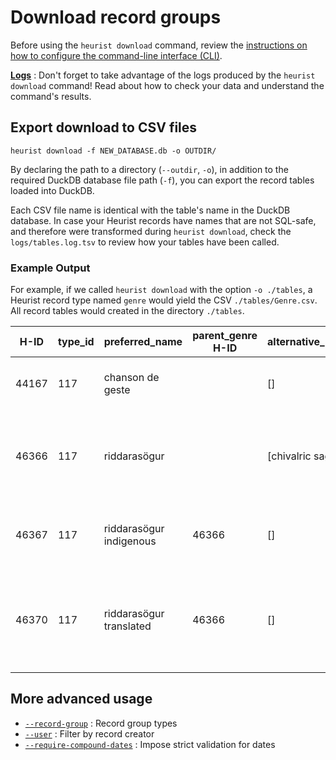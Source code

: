# Download record groups

Before using the `heurist download` command, review the [instructions on how to configure the command-line interface (CLI)](../index.md#configure-the-cli).

**[Logs](./logs.md)** : Don't forget to take advantage of the logs produced by the `heurist download` command! Read about how to check your data and understand the command's results.

## Export download to CSV files

```shell
heurist download -f NEW_DATABASE.db -o OUTDIR/
```

By declaring the path to a directory (`--outdir`, `-o`), in addition to the required DuckDB database file path (`-f`), you can export the record tables loaded into DuckDB.

Each CSV file name is identical with the table's name in the DuckDB database. In case your Heurist records have names that are not SQL-safe, and therefore were transformed during `heurist download`, check the `logs/tables.log.tsv` to review how your tables have been called.

### Example Output

For example, if we called `heurist download` with the option `-o ./tables`, a Heurist record type named `genre` would yield the CSV `./tables/Genre.csv`. All record tables would created in the directory `./tables`.

|H-ID|type_id|preferred_name|parent_genre H-ID|alternative_names|description|described_at_URL|
|---|---|---|---|---|---|---|
|44167|117|chanson de geste||[]|Long epic poem from the Middle Ages.|['https://www.wikidata.org/wiki/Q651019', 'https://catalogue.bnf.fr/ark:/12148/cb11947470n']|
|46366|117|riddarasögur||[chivalric sagas]|The riddarasögur are Norse prose sagas of the romance genre.|[]|
|46367|117|riddarasögur indigenous|46366|[]|Icelandic indigenous creations in a style of riddarasögur.|[]|
|46370|117|riddarasögur translated|46366|[]|Norse translations of French chansons de geste and Latin romances and histories.|[]|

## More advanced usage

- [`--record-group`](./group_types.md) : Record group types
- [`--user`](./user_filter.md) : Filter by record creator
- [`--require-compound-dates`](./date_validation.md) : Impose strict validation for dates
